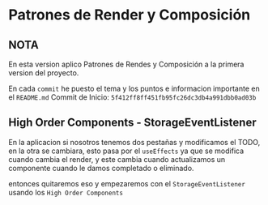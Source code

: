 # Patrones de Render y Composición

## NOTA

En esta version aplico Patrones de Rendes y Composición
a la primera version del proyecto.

En cada `commit` he puesto el tema y los puntos e informacion importante en el `README.md`
Commit de Inicio: `5f412ff8ff451fb95fc26dc3db4a991dbb0ad03b`

## High Order Components - StorageEventListener

En la aplicacion si nosotros tenemos dos pestañas y modificamos el TODO, en la otra se cambiara,
esto pasa por el `useEffects` ya que se modifica cuando cambia el render, y este cambia cuando
actualizamos un componente cuando le damos completado o eliminado.

entonces quitaremos eso y empezaremos con el `StorageEventListener` usando los `High Order Components`